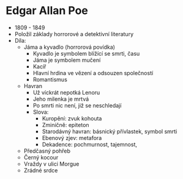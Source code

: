 # Edgar Allan Poe

-   1809 - 1849
-   Položil základy horrorové a detektivní literatury
-   Díla:
    -   Jáma a kyvadlo (horrorová povídka)
        -   Kyvadlo je symbolem blížící se smrti, času
        -   Jáma je symbolem mučení
        -   Kacíř
        -   Hlavní hrdina ve vězení a odsouzen společností
        -   Romantismus
    -   Havran
        -   Už víckrát nepotká Lenoru
        -   Jeho milenka je mrtvá
        -   Po smrti nic není, již se neschledají
        -   Slova:
            -   Kuropění: zvuk kohouta
            -   Zminičně: epiteton
            -   Starodávný havran: básnický přívlastek, symbol smrti
            -   Ebenový zjev: metafora
            -   Dekadence: pochmurnost, tajemnost,
    -   Předčasný pohřeb
    -   Černý kocour
    -   Vraždy v ulici Morgue
    -   Zrádné srdce
